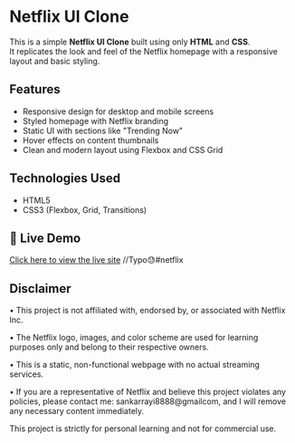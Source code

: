 # Netflix UI Clone

This is a simple **Netflix UI Clone** built using only **HTML** and **CSS**.  
It replicates the look and feel of the Netflix homepage with a responsive layout and basic styling.

## Features

- Responsive design for desktop and mobile screens  
- Styled homepage with Netflix branding  
- Static UI with sections like "Trending Now"  
- Hover effects on content thumbnails  
- Clean and modern layout using Flexbox and CSS Grid

## Technologies Used

- HTML5  
- CSS3 (Flexbox, Grid, Transitions)

## 🔗 Live Demo

[Click here to view the live site](https://netfilx-ui-clone-smartsankarcode.netlify.app/) //Typo😓#netflix


## Disclaimer

• This project is not affiliated with, endorsed by, or associated with Netflix Inc.

• The Netflix logo, images, and color scheme are used for learning purposes only and belong to their respective owners.

• This is a static, non-functional webpage with no actual streaming services.

• If you are a representative of Netflix and believe this project violates any policies, please contact me: sankarrayi8888@gmailcom, and I will remove any necessary content immediately.

This project is strictly for personal learning and not for commercial use.


